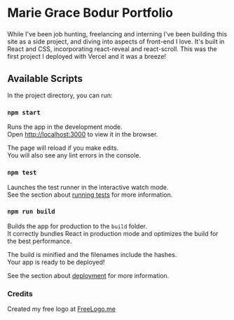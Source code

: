 # Marie Grace Bodur Portfolio

###

While I've been job hunting, freelancing and interning I've been building this site as a side project, and diving into aspects of front-end I love. It's built in React and CSS, incorporating react-reveal and react-scroll. This was the first project I deployed with Vercel and it was a breeze!

## Available Scripts

In the project directory, you can run:

### `npm start`

Runs the app in the development mode.\
Open [http://localhost:3000](http://localhost:3000) to view it in the browser.

The page will reload if you make edits.\
You will also see any lint errors in the console.

### `npm test`

Launches the test runner in the interactive watch mode.\
See the section about [running tests](https://facebook.github.io/create-react-app/docs/running-tests) for more information.

### `npm run build`

Builds the app for production to the `build` folder.\
It correctly bundles React in production mode and optimizes the build for the best performance.

The build is minified and the filenames include the hashes.\
Your app is ready to be deployed!

See the section about [deployment](https://facebook.github.io/create-react-app/docs/deployment) for more information.

### Credits

Created my free logo at <a href="https://freelogo.me">FreeLogo.me</a>
